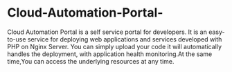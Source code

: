 # Cloud-Automation-Portal-
Cloud Automation Portal is a self service portal for developers. It is an easy-to-use service for deploying web applications and services developed with PHP on Nginx Server. You can simply upload your code it will automatically handles the deployment, with application health monitoring.At the same time,You can access the underlying resources at any time.
